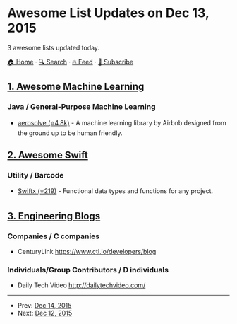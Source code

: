# Awesome List Updates on Dec 13, 2015

3 awesome lists updated today.

[🏠 Home](/README.md) · [🔍 Search](https://www.trackawesomelist.com/search/) · [🔥 Feed](https://www.trackawesomelist.com/rss.xml) · [📮 Subscribe](https://trackawesomelist.us17.list-manage.com/subscribe?u=d2f0117aa829c83a63ec63c2f&id=36a103854c)



## [1. Awesome Machine Learning](/content/josephmisiti/awesome-machine-learning/README.md)

### Java / General-Purpose Machine Learning

*   [aerosolve (⭐4.8k)](https://github.com/airbnb/aerosolve) - A machine learning library by Airbnb designed from the ground up to be human friendly.

## [2. Awesome Swift](/content/matteocrippa/awesome-swift/README.md)

### Utility / Barcode

*   [Swiftx (⭐219)](https://github.com/typelift/Swiftx) - Functional data types and functions for any project.

## [3. Engineering Blogs](/content/kilimchoi/engineering-blogs/README.md)

### Companies / C companies

*   CenturyLink <https://www.ctl.io/developers/blog>

### Individuals/Group Contributors / D individuals

*   Daily Tech Video <http://dailytechvideo.com/>

---

- Prev: [Dec 14, 2015](/content/2015/12/14/README.md)
- Next: [Dec 12, 2015](/content/2015/12/12/README.md)
